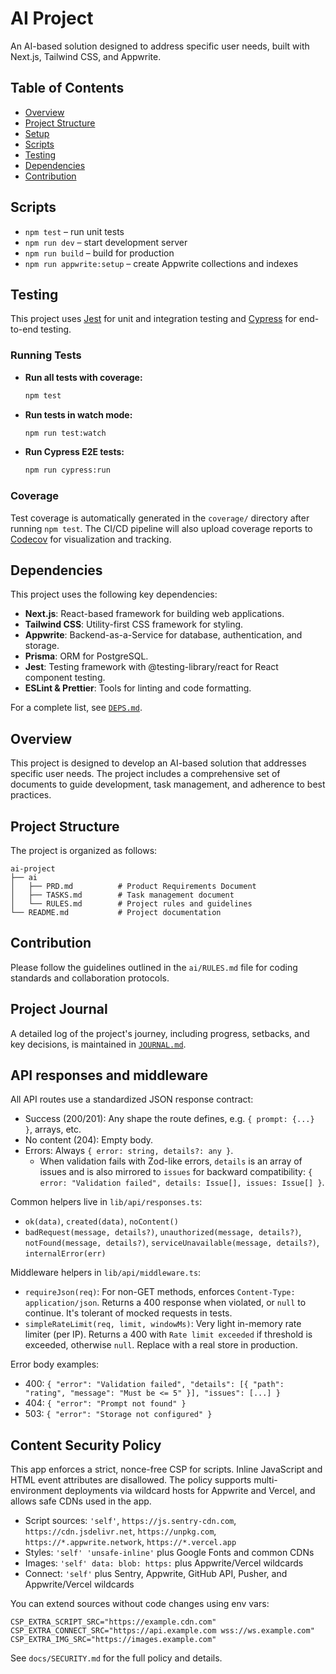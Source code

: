 # AI Project

An AI-based solution designed to address specific user needs, built with Next.js, Tailwind CSS, and Appwrite.

## Table of Contents

- [Overview](#overview)
- [Project Structure](#project-structure)
- [Setup](#setup)
- [Scripts](#scripts)
- [Testing](#testing)
- [Dependencies](#dependencies)
- [Contribution](#contribution)

## Scripts

- `npm test` – run unit tests
- `npm run dev` – start development server
- `npm run build` – build for production
- `npm run appwrite:setup` – create Appwrite collections and indexes

## Testing

This project uses [Jest](https://jestjs.io/) for unit and integration testing and [Cypress](https://www.cypress.io/) for end-to-end testing.

### Running Tests

- **Run all tests with coverage:**
  ```bash
  npm test
  ```
- **Run tests in watch mode:**
  ```bash
  npm run test:watch
  ```
- **Run Cypress E2E tests:**
  ```bash
  npm run cypress:run
  ```

### Coverage

Test coverage is automatically generated in the `coverage/` directory after running `npm test`. The CI/CD pipeline will also upload coverage reports to [Codecov](https://about.codecov.io/) for visualization and tracking.

## Dependencies

This project uses the following key dependencies:

- **Next.js**: React-based framework for building web applications.
- **Tailwind CSS**: Utility-first CSS framework for styling.
- **Appwrite**: Backend-as-a-Service for database, authentication, and storage.
- **Prisma**: ORM for PostgreSQL.
- **Jest**: Testing framework with @testing-library/react for React component testing.
- **ESLint & Prettier**: Tools for linting and code formatting.

For a complete list, see [`DEPS.md`](DEPS.md).

## Overview

This project is designed to develop an AI-based solution that addresses specific user needs. The project includes a comprehensive set of documents to guide development, task management, and adherence to best practices.

## Project Structure

The project is organized as follows:

```
ai-project
├── ai
│   ├── PRD.md          # Product Requirements Document
│   ├── TASKS.md        # Task management document
│   └── RULES.md        # Project rules and guidelines
└── README.md           # Project documentation
```

## Contribution

Please follow the guidelines outlined in the `ai/RULES.md` file for coding standards and collaboration protocols.

## Project Journal

A detailed log of the project's journey, including progress, setbacks, and key decisions, is maintained in [`JOURNAL.md`](JOURNAL.md).

## API responses and middleware

All API routes use a standardized JSON response contract:

- Success (200/201): Any shape the route defines, e.g. `{ prompt: {...} }`, arrays, etc.
- No content (204): Empty body.
- Errors: Always `{ error: string, details?: any }`.
  - When validation fails with Zod-like errors, `details` is an array of issues and is also mirrored to `issues` for backward compatibility: `{ error: "Validation failed", details: Issue[], issues: Issue[] }`.

Common helpers live in `lib/api/responses.ts`:

- `ok(data)`, `created(data)`, `noContent()`
- `badRequest(message, details?)`, `unauthorized(message, details?)`, `notFound(message, details?)`, `serviceUnavailable(message, details?)`, `internalError(err)`

Middleware helpers in `lib/api/middleware.ts`:

- `requireJson(req)`: For non-GET methods, enforces `Content-Type: application/json`. Returns a 400 response when violated, or `null` to continue. It's tolerant of mocked requests in tests.
- `simpleRateLimit(req, limit, windowMs)`: Very light in-memory rate limiter (per IP). Returns a 400 with `Rate limit exceeded` if threshold is exceeded, otherwise `null`. Replace with a real store in production.

Error body examples:

- 400: `{ "error": "Validation failed", "details": [{ "path": "rating", "message": "Must be <= 5" }], "issues": [...] }`
- 404: `{ "error": "Prompt not found" }`
- 503: `{ "error": "Storage not configured" }`

## Content Security Policy

This app enforces a strict, nonce-free CSP for scripts. Inline JavaScript and HTML event attributes are disallowed. The policy supports multi-environment deployments via wildcard hosts for Appwrite and Vercel, and allows safe CDNs used in the app.

- Script sources: `'self'`, `https://js.sentry-cdn.com`, `https://cdn.jsdelivr.net`, `https://unpkg.com`, `https://*.appwrite.network`, `https://*.vercel.app`
- Styles: `'self' 'unsafe-inline'` plus Google Fonts and common CDNs
- Images: `'self' data: blob: https:` plus Appwrite/Vercel wildcards
- Connect: `'self'` plus Sentry, Appwrite, GitHub API, Pusher, and Appwrite/Vercel wildcards

You can extend sources without code changes using env vars:

```
CSP_EXTRA_SCRIPT_SRC="https://example.cdn.com"
CSP_EXTRA_CONNECT_SRC="https://api.example.com wss://ws.example.com"
CSP_EXTRA_IMG_SRC="https://images.example.com"
```

See `docs/SECURITY.md` for the full policy and details.
